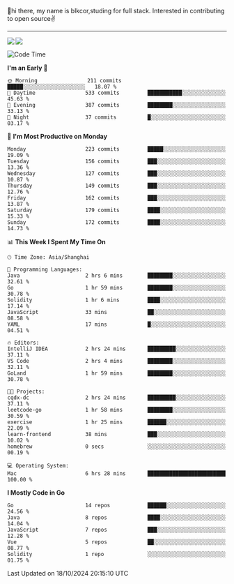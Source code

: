 👋hi there, my name is blkcor,studing for full stack.
Interested in contributing to open source✌️

<hr/>

![](https://github-readme-stats.vercel.app/api?username=blkcor)
<a href="https://github.com/blkcor/github-readme-stats">
    <img align="left" src="https://github-readme-stats.vercel.app/api/top-langs/?username=blkcor&hide=jupyter%20notebook,shaderlab,tex,c%23&langs_count=9" />
</a>


<!--START_SECTION:waka-->
![Code Time](http://img.shields.io/badge/Code%20Time-1%2C364%20hrs%2025%20mins-blue)

**I'm an Early 🐤** 

```text
🌞 Morning                211 commits         █████░░░░░░░░░░░░░░░░░░░░   18.07 % 
🌆 Daytime                533 commits         ███████████░░░░░░░░░░░░░░   45.63 % 
🌃 Evening                387 commits         ████████░░░░░░░░░░░░░░░░░   33.13 % 
🌙 Night                  37 commits          █░░░░░░░░░░░░░░░░░░░░░░░░   03.17 % 
```
📅 **I'm Most Productive on Monday** 

```text
Monday                   223 commits         █████░░░░░░░░░░░░░░░░░░░░   19.09 % 
Tuesday                  156 commits         ███░░░░░░░░░░░░░░░░░░░░░░   13.36 % 
Wednesday                127 commits         ███░░░░░░░░░░░░░░░░░░░░░░   10.87 % 
Thursday                 149 commits         ███░░░░░░░░░░░░░░░░░░░░░░   12.76 % 
Friday                   162 commits         ███░░░░░░░░░░░░░░░░░░░░░░   13.87 % 
Saturday                 179 commits         ████░░░░░░░░░░░░░░░░░░░░░   15.33 % 
Sunday                   172 commits         ████░░░░░░░░░░░░░░░░░░░░░   14.73 % 
```


📊 **This Week I Spent My Time On** 

```text
🕑︎ Time Zone: Asia/Shanghai

💬 Programming Languages: 
Java                     2 hrs 6 mins        ████████░░░░░░░░░░░░░░░░░   32.61 % 
Go                       1 hr 59 mins        ████████░░░░░░░░░░░░░░░░░   30.78 % 
Solidity                 1 hr 6 mins         ████░░░░░░░░░░░░░░░░░░░░░   17.14 % 
JavaScript               33 mins             ██░░░░░░░░░░░░░░░░░░░░░░░   08.58 % 
YAML                     17 mins             █░░░░░░░░░░░░░░░░░░░░░░░░   04.51 % 

🔥 Editors: 
IntelliJ IDEA            2 hrs 24 mins       █████████░░░░░░░░░░░░░░░░   37.11 % 
VS Code                  2 hrs 4 mins        ████████░░░░░░░░░░░░░░░░░   32.11 % 
GoLand                   1 hr 59 mins        ████████░░░░░░░░░░░░░░░░░   30.78 % 

🐱‍💻 Projects: 
cqdx-dc                  2 hrs 24 mins       █████████░░░░░░░░░░░░░░░░   37.11 % 
leetcode-go              1 hr 58 mins        ████████░░░░░░░░░░░░░░░░░   30.59 % 
exercise                 1 hr 25 mins        ██████░░░░░░░░░░░░░░░░░░░   22.09 % 
learn-frontend           38 mins             ███░░░░░░░░░░░░░░░░░░░░░░   10.02 % 
homebrew                 0 secs              ░░░░░░░░░░░░░░░░░░░░░░░░░   00.19 % 

💻 Operating System: 
Mac                      6 hrs 28 mins       █████████████████████████   100.00 % 
```

**I Mostly Code in Go** 

```text
Go                       14 repos            ██████░░░░░░░░░░░░░░░░░░░   24.56 % 
Java                     8 repos             ████░░░░░░░░░░░░░░░░░░░░░   14.04 % 
JavaScript               7 repos             ███░░░░░░░░░░░░░░░░░░░░░░   12.28 % 
Vue                      5 repos             ██░░░░░░░░░░░░░░░░░░░░░░░   08.77 % 
Solidity                 1 repo              ░░░░░░░░░░░░░░░░░░░░░░░░░   01.75 % 
```




 Last Updated on 18/10/2024 20:15:10 UTC
<!--END_SECTION:waka-->


